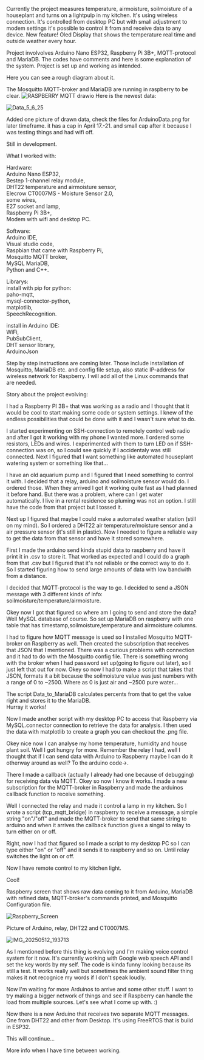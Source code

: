 Currently the project measures temperature, airmoisture, soilmoisture of a houseplant and turns on a lightpulp in my kitchen. It's using wireless connection. It's controlled from desktop PC but with small adjustment to modem settings it's possible to control it from and receive data to any device. New feature! Oled Display that shows the temperature real time and outside weather every hour.

Project involvolves Arduino Nano ESP32, Raspberry Pi 3B+, MQTT-protocol and MariaDB.
The codes have comments and here is some explanation of the system.
Project is set up and working as intended.

Here you can see a rough diagram about it.  

The Mosquitto MQTT-broker and MariaDB are running in raspberry to be clear.
![RASPBERRY MQTT drawio](https://github.com/user-attachments/assets/423cc79c-720c-4da1-924b-9512d51378bf)
Here is the newest data:

![Data_5_6_25](https://github.com/user-attachments/assets/ceab0de0-2657-4816-abce-be7aa1dbde2e)


Added one picture of drawn data, check the files for ArduinoData.png for later timeframe. it has a cap in April 17.-21. and small cap after it because I was testing things and had wifi off.

Still in development. 

What I worked with:

Hardware:  
Arduino Nano ESP32,  
Bestep 1-channel relay module,  
DHT22 temperature and airmoisture sensor,  
Elecrow CT0007MS - Moisture Sensor 2.0,  
some wires,  
E27 socket and lamp,  
Raspberry Pi 3B+,  
Modem with wifi 
and desktop PC.

Software:  
Arduino IDE,  
Visual studio code,  
Raspbian that came with Raspberry Pi,  
Mosquitto MQTT broker,  
MySQL MariaDB,  
Python and C++.  

Librarys:  
install with pip for python:  
paho-mqtt,  
mysql-connector-python,  
matplotlib,  
SpeechRecognition.  

install in Arduino IDE:  
WiFi,  
PubSubClient,  
DHT sensor library,  
ArduinoJson

Step by step instructions are coming later. Those include installation of Mosquitto, MariaDB etc. and config file setup, also static IP-address for wireless network for Raspberry. I will add all of the Linux commands that are needed.

Story about the project evolving:

I had a Raspberry PI 3B+ that was working as a radio and I thought that it would be cool to start making some code or system settings. I knew of the endless possibilities that could be done with it and I wasn't sure what to do.

 I started experimenting on SSH-connection to remotely control web radio and after I got it working with my phone I wanted more. I ordered some resistors, LEDs and wires. I experimented with them to turn LED on if SSH-connection was on, so I could see quickly if I accidentaly was still connected. Next I figured that I want something like automated houseplant watering system or something like that... 

I have an old aquarium pump and I figured that I need something to control it with. I decided that a relay, arduino and soilmoisture sensor would do. I ordered those. When they arrived I got it working quite fast as I had planned it before hand. But there was a problem, where can I get water automatically. I live in a rental residence so pluming was not an option. I still have the code from that project but I tossed it. 

Next up I figured that maybe I could make a automated weather station (still on my mind). So I ordered a DHT22 air temperature/moisture sensor and a air pressure sensor (it's still in plastic). Now I needed to figure a reliable way to get the data from that sensor and have it stored somewhere.

First I made the arduino send kinda stupid data to raspberry and have it print it in .csv to store it. That worked as expected and I could do a graph from that .csv but I figured that it's not reliable or the correct way to do it. So I started figuring how to send large amounts of data with low bandwith from a distance.  

I decided that MQTT-protocol is the way to go. I decided to send a JSON message with 3 different kinds of info: soilmoisture/temperature/airmoisture. 

Okey now I got that figured so where am I going to send and store the data? Well MySQL database of course. So set up MariaDB on raspberry with one table that has timestamp,soilmoisture,temperature and airmoisture columns.

 I had to figure how MQTT message is used so I installed Mosquitto MQTT-broker on Raspberry as well. Then created the subscription that receives that JSON that I mentioned. There was a curious problems with connection and it had to do with the Mosquitto config file. There is something wrong with the broker when I had password set up(going to figure out later), so I just left that out for now. Okey so now I had to make a script that takes that JSON, formats it a bit because the soilmoisture value was just numbers with a range of 0 to ~2500. 
Where as 0 is just air and ~2500 pure water... 

The script Data_to_MariaDB calculates percents from that to get the value right and stores it to the MariaDB.  
Hurray it works!

Now I made another script with my desktop PC to access that Raspberry via MySQL.connector connection to retrieve the data for analysis. I then used the data with matplotlib to create a graph you can checkout the .png file. 

Okey nice now I can analyse my home temperature, humidity and house plant soil. Well I got hungry for more. Remember the relay I had, well I thought that if I can send data with Arduino to Raspberry maybe I can do it otherway around as well? To the arduino code->.

 There I made a callback (actually I already had one because of debugging) for receiving data via MQTT. Okey so now I know it works. I made a new subscription for the MQTT-broker in Raspberry and made the arduinos callback function to receive something. 

Well I connected the relay and made it control a lamp in my kitchen. So I wrote a script (tcp_mqtt_bridge) in raspberry to receive a message, a simple string "on"/"off" and made the MQTT-broker to send that same string to arduino and when it arrives the callback function gives a singal to relay to turn either on or off. 

Right, now I had that figured so I made a script to my desktop PC so I can type either "on" or "off" and it sends it to raspberry and so on. Until relay switches the light on or off. 

Now I have remote control to my kitchen light.

Cool!


Raspberry screen that shows raw data coming to it from Arduino, MariaDB with refined data, MQTT-broker's commands printed, and Mosquitto Configuration file.

 ![Raspberry_Screen](https://github.com/user-attachments/assets/bad0d5c6-cccf-49a7-b7a5-13e160dc3fb4)
 

Picture of Arduino, relay, DHT22 and CT0007MS.

 ![IMG_20250512_193713](https://github.com/user-attachments/assets/594e2884-1b37-4512-9ff4-e0b6e209720b)

As I mentioned before this thing is evolving and I'm making voice control system for it now. It's currently working with Google web speech API and I set the key words by my self. The code is kinda funny looking because its still a test. It works really well but sometimes the ambient sound filter thing makes it not recognice my words if I don't speak loudly.

Now I'm waiting for more Arduinos to arrive and some other stuff. I want to try making a bigger network of things and see if Raspberry can handle the load from multiple sources. Let's see what I come up with. :) 

Now there is a new Arduino that receives two separate MQTT messages. One from DHT22 and other from Desktop. It's using FreeRTOS that is build in ESP32.


This will continue...

More info when I have time between working.

